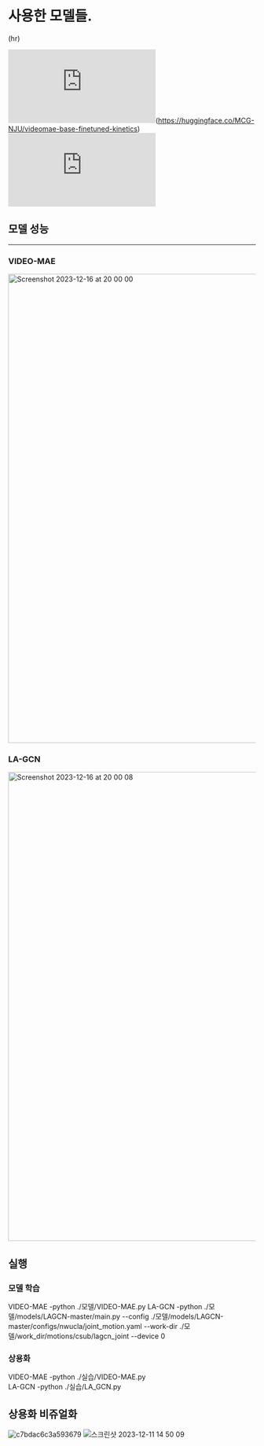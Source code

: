 # 사용한 모델들.
(hr)

[![VIDEO-MAE](https://arxiv.org/pdf/2203.12602.pdf)](https://github.com/MCG-NJU/VideoMAE)(https://huggingface.co/MCG-NJU/videomae-base-finetuned-kinetics)
[![LA-GCN](https://arxiv.org/pdf/2305.12398v1.pdf)](https://github.com/damnull/lagcn)

## 모델 성능
<hr>

### VIDEO-MAE
<img width="955" alt="Screenshot 2023-12-16 at 20 00 00" src="https://github.com/new-Sunset-shimmer/Gesture/assets/77263106/94d2eb82-d552-4312-b80f-a2dd35817db2">

### LA-GCN
<img width="955" alt="Screenshot 2023-12-16 at 20 00 08" src="https://github.com/new-Sunset-shimmer/Gesture/assets/77263106/afe07a5d-62de-495b-9a2e-d17b87939357">


## 실행
### 모델 학습
VIDEO-MAE
    -python ./모델/VIDEO-MAE.py
LA-GCN
    -python ./모델/models/LAGCN-master/main.py --config ./모델/models/LAGCN-master/configs/nwucla/joint_motion.yaml --work-dir ./모델/work_dir/motions/csub/lagcn_joint --device 0
### 상용화
VIDEO-MAE
  -python ./실습/VIDEO-MAE.py  
LA-GCN
  -python ./실습/LA_GCN.py  

## 상용화 비쥬얼화
![c7bdac6c3a593679](https://github.com/new-Sunset-shimmer/Gesture/assets/77263106/f3c17646-4a90-47e5-8c36-7626ff93438e)
![스크린샷 2023-12-11 14 50 09](https://github.com/new-Sunset-shimmer/Gesture/assets/77263106/bd4c715f-a1b2-4c72-81be-acda15781989)

